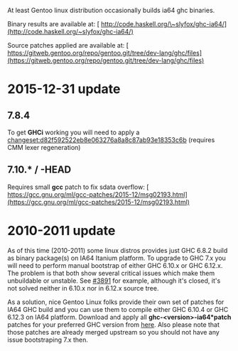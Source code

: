 
At least Gentoo linux distribution occasionally builds ia64 ghc binaries.



Binary results are available at: [
http://code.haskell.org/\~slyfox/ghc-ia64/](http://code.haskell.org/~slyfox/ghc-ia64/)



Source patches applied are available at: [
https://gitweb.gentoo.org/repo/gentoo.git/tree/dev-lang/ghc/files](https://gitweb.gentoo.org/repo/gentoo.git/tree/dev-lang/ghc/files)


# 2015-12-31 update


## 7.8.4



To get **GHCi** working you will need to apply a [changeset:d82f592522eb8e063276a8a8c87ab93e18353c6b](/trac/ghc/changeset/d82f592522eb8e063276a8a8c87ab93e18353c6b/ghc) (requires CMM lexer regeneration)


## 7.10.\* / -HEAD



Requires small **gcc** patch to fix sdata overflow: [
https://gcc.gnu.org/ml/gcc-patches/2015-12/msg02193.html](https://gcc.gnu.org/ml/gcc-patches/2015-12/msg02193.html)


# 2010-2011 update



As of this time (2010-2011) some linux distros provides just GHC 6.8.2 build as binary package(s) on IA64 Itanium platform. To upgrade to GHC 7.x you will need to perform manual bootstrap of either GHC 6.10.x or GHC 6.12.x. The problem is that both show several critical issues which make them unbuildable or unstable. See [\#3891](http://gitlabghc.nibbler/ghc/ghc/issues/3891) for example, although it's closed, it's not solved neither in 6.10.x nor in 6.12.x source tree.



As a solution, nice Gentoo Linux folks provide their own set of patches for IA64 GHC build and you can use them to compile either GHC 6.10.4 or GHC 6.12.3 on IA64 platform. Download and apply all **ghc-\<version\>-ia64\*patch** patches  for your preferred GHC version from [
here](http://sources.gentoo.org/cgi-bin/viewvc.cgi/gentoo-x86/dev-lang/ghc/files/).
Also please note that those patches are already merged upstream so you should not have any issue bootstraping 7.x then.


